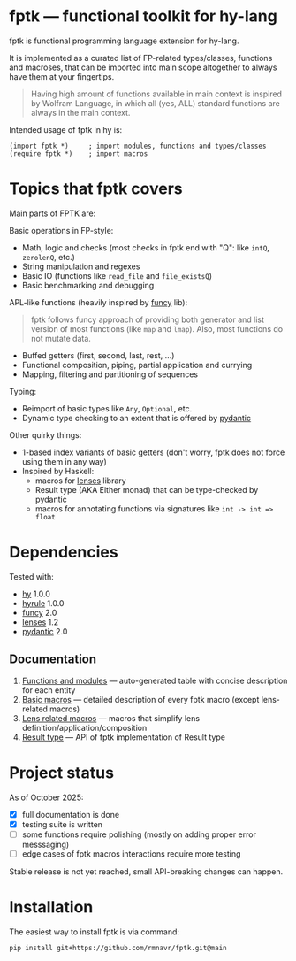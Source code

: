 
<!-- Intro ‾‾‾‾‾‾‾‾‾‾‾‾‾‾‾‾‾‾‾‾‾‾‾‾‾‾‾‾‾‾‾‾‾‾‾‾‾‾‾‾‾‾‾‾‾‾‾‾‾‾‾‾‾‾‾‾‾‾‾‾‾‾‾‾‾‾‾‾\ {{{1 -->

# **fptk** — functional toolkit for hy-lang

fptk is functional programming language extension for hy-lang.

It is implemented as a curated list of FP-related types/classes, functions and macroses,
that can be imported into main scope altogether to always have them at your fingertips.
> Having high amount of functions available in main context is inspired by Wolfram Language,
> in which all (yes, ALL) standard functions are always in the main context.

Intended usage of fptk in hy is:
```hy
(import fptk *)     ; import modules, functions and types/classes
(require fptk *)    ; import macros
```

<!-- __________________________________________________________________________/ }}}1 -->

<!-- Topics ‾‾‾‾‾‾‾‾‾‾‾‾‾‾‾‾‾‾‾‾‾‾‾‾‾‾‾‾‾‾‾‾‾‾‾‾‾‾‾‾‾‾‾‾‾‾‾‾‾‾‾‾‾‾‾‾‾‾‾‾‾‾‾‾‾‾‾\ {{{1 -->

# Topics that fptk covers

Main parts of FPTK are:

Basic operations in FP-style:
- Math, logic and checks (most checks in fptk end with "Q": like `intQ`, `zerolenQ`, etc.)
- String manipulation and regexes
- Basic IO (functions like `read_file` and `file_existsQ`)
- Basic benchmarking and debugging

APL-like functions (heavily inspired by [funcy](https://github.com/Suor/funcy/) lib):
> fptk follows funcy approach of providing both generator
> and list version of most functions (like `map` and `lmap`).
> Also, most functions do not mutate data.
- Buffed getters (first, second, last, rest, ...)
- Functional composition, piping, partial application and currying
- Mapping, filtering and partitioning of sequences

Typing:
- Reimport of basic types like `Any`, `Optional`, etc.
- Dynamic type checking to an extent that is offered by [pydantic](https://github.com/pydantic/pydantic)

Other quirky things:
- 1-based index variants of basic getters (don't worry, fptk does not force using them in any way)
- Inspired by Haskell:
  - macros for [lenses](https://github.com/ingolemo/python-lenses) library
  - Result type (AKA Either monad) that can be type-checked by pydantic
  - macros for annotating functions via signatures like `int -> int => float`

<!-- __________________________________________________________________________/ }}}1 -->
<!-- Dependencies ‾‾‾‾‾‾‾‾‾‾‾‾‾‾‾‾‾‾‾‾‾‾‾‾‾‾‾‾‾‾‾‾‾‾‾‾‾‾‾‾‾‾‾‾‾‾‾‾‾‾‾‾‾‾‾‾‾‾‾‾‾\ {{{1 -->

# Dependencies

Tested with:
* [hy](https://github.com/hylang/hy) 1.0.0
* [hyrule](https://github.com/hylang/hyrule) 1.0.0
* [funcy](https://github.com/Suor/funcy/) 2.0
* [lenses](https://github.com/ingolemo/python-lenses) 1.2 
* [pydantic](https://github.com/pydantic/pydantic) 2.0

<!-- __________________________________________________________________________/ }}}1 -->
<!-- Documentation ‾‾‾‾‾‾‾‾‾‾‾‾‾‾‾‾‾‾‾‾‾‾‾‾‾‾‾‾‾‾‾‾‾‾‾‾‾‾‾‾‾‾‾‾‾‾‾‾‾‾‾‾‾‾‾‾‾‾‾‾\ {{{1 -->

## Documentation

1. [Functions and modules](https://github.com/rmnavr/fptk/blob/main/docs/functions.md) — auto-generated table with concise description for each entity
2. [Basic macros](https://github.com/rmnavr/fptk/blob/main/docs/macros.md) — detailed description of every fptk macro (except lens-related macros)
3. [Lens related macros](https://github.com/rmnavr/fptk/blob/main/docs/lens.md) — macros that simplify lens definition/application/composition
4. [Result type](https://github.com/rmnavr/fptk/blob/main/docs/resultM.md) — API of fptk implementation of Result type

<!-- __________________________________________________________________________/ }}}1 -->
<!-- Project status ‾‾‾‾‾‾‾‾‾‾‾‾‾‾‾‾‾‾‾‾‾‾‾‾‾‾‾‾‾‾‾‾‾‾‾‾‾‾‾‾‾‾‾‾‾‾‾‾‾‾‾‾‾‾‾‾‾‾‾\ {{{1 -->

# Project status

As of October 2025:
- [x] full documentation is done
- [x] testing suite is written
- [ ] some functions require polishing (mostly on adding proper error messsaging)
- [ ] edge cases of fptk macros interactions require more testing

Stable release is not yet reached, small API-breaking changes can happen.

<!-- __________________________________________________________________________/ }}}1 -->
<!-- Installation ‾‾‾‾‾‾‾‾‾‾‾‾‾‾‾‾‾‾‾‾‾‾‾‾‾‾‾‾‾‾‾‾‾‾‾‾‾‾‾‾‾‾‾‾‾‾‾‾‾‾‾‾‾‾‾‾‾‾‾‾‾\ {{{1 -->

# Installation

The easiest way to install fptk is via command:
```
pip install git+https://github.com/rmnavr/fptk.git@main
```

<!-- __________________________________________________________________________/ }}}1 -->

